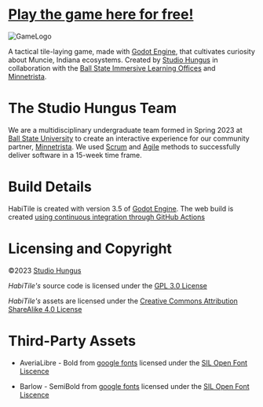# [Play the game here for free!](https://studio-hungus.github.io/habitile/)

![GameLogo](https://user-images.githubusercontent.com/97885755/234024399-140ea86e-dda6-4804-9118-6bb8fa7984b4.png)

A tactical tile-laying game, made with [Godot Engine](https://godotengine.org/), that cultivates curiosity about Muncie, Indiana ecosystems. Created by [Studio Hungus](https://github.com/studio-hungus) in collaboration with the [Ball State Immersive Learning Offices](https://www.bsu.edu/about/administrativeoffices/immersive-learning) and [Minnetrista](https://www.minnetrista.net/).

# The Studio Hungus Team

We are a multidisciplinary undergraduate team formed in Spring 2023 at [Ball State University](https://www.bsu.edu/) to create an interactive experience for our community partner, [Minnetrista](https://www.minnetrista.net/). We used [Scrum](https://www.scrum.org/resources/what-scrum-module) and [Agile](https://agilemanifesto.org/) methods to successfully deliver software in a 15-week time frame.

# Build Details

HabiTile is created with version 3.5 of [Godot Engine](https://godotengine.org/). The web build is created [using continuous integration through GitHub Actions](.github/workflows/godot-ci.yml)

# Licensing and Copyright

©2023 [Studio Hungus](https://github.com/studio-hungus)

_HabiTile's_ source code is licensed under the [GPL 3.0 License](LICENSE.txt)

_HabiTile's_ assets are licensed under the [Creative Commons Attribution ShareAlike 4.0 License](https://creativecommons.org/licenses/by-sa/4.0/)

# Third-Party Assets
- AveriaLibre - Bold from [google fonts](https://fonts.google.com/specimen/Averia+Libre?query=averia+libre) licensed under the [SIL Open Font Liscence](licenses/Averia_Libre_OFL.txt)

- Barlow - SemiBold from [google fonts](https://fonts.google.com/specimen/Barlow?query=barlow) licensed under the [SIL Open Font Liscence](licenses/Barlow_OFL.txt)
